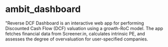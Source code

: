 # ambit_dashboard
"Reverse DCF Dashboard is an interactive web app for performing Discounted Cash Flow (DCF) valuation using a growth-RoC model. The app fetches financial data from Screener.in, calculates intrinsic PE, and assesses the degree of overvaluation for user-specified companies.
